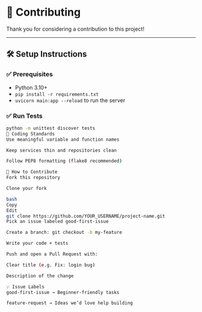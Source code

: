 # 🤝 Contributing

Thank you for considering a contribution to this project!

---

## 🛠️ Setup Instructions

### ✅ Prerequisites
- Python 3.10+
- `pip install -r requirements.txt`
- `uvicorn main:app --reload` to run the server

### ✅ Run Tests
```bash
python -m unittest discover tests
📏 Coding Standards
Use meaningful variable and function names

Keep services thin and repositories clean

Follow PEP8 formatting (flake8 recommended)

🚀 How to Contribute
Fork this repository

Clone your fork

bash
Copy
Edit
git clone https://github.com/YOUR_USERNAME/project-name.git
Pick an issue labeled good-first-issue

Create a branch: git checkout -b my-feature

Write your code + tests

Push and open a Pull Request with:

Clear title (e.g. Fix: login bug)

Description of the change

💡 Issue Labels
good-first-issue → Beginner-friendly tasks

feature-request → Ideas we’d love help building
